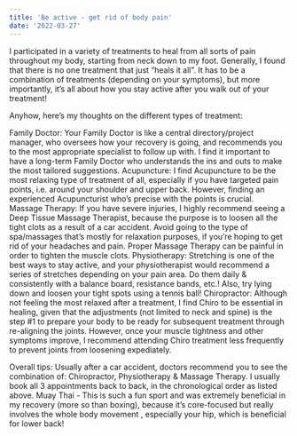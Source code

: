```yaml
---
title: 'Be active - get rid of body pain'
date: '2022-03-27'
---
```


I participated in a variety of treatments to heal from all sorts of pain throughout my body, starting from neck down to my foot. Generally, I found that there is no one treatment that just “heals it all”. It has to be a combination of treatments (depending on your symptoms), but more importantly, it’s all about how you stay active after you walk out of your treatment! 

Anyhow, here’s my thoughts on the different types of treatment: 

Family Doctor: Your Family Doctor is like a central directory/project manager, who oversees how your recovery is going, and recommends you to the most appropriate specialist to follow up with. I find it important to have a long-term Family Doctor who understands the ins and outs to make the most tailored suggestions.
Acupuncture: I find Acupuncture to be the most relaxing type of treatment of all, especially if you have targeted pain points, i.e. around your shoulder and upper back. However, finding an experienced Acupuncturist who’s precise with the points is crucial.
Massage Therapy: If you have severe injuries, I highly recommend seeing a Deep Tissue Massage Therapist, because the purpose is to loosen all the tight clots as a result of a car accident. Avoid going to the type of spa/massages that’s mostly for relaxation purposes, if you’re hoping to get rid of your headaches and pain. Proper Massage Therapy can be painful in order to tighten the muscle clots.
Physiotherapy: Stretching is one of the best ways to stay active, and your physiotherapist would recommend a series of stretches depending on your pain area. Do them daily & consistently with a balance board, resistance bands, etc.! Also, try lying down and loosen your tight spots using a tennis ball!
Chiropractor: Although not feeling the most relaxed after a treatment, I find Chiro to be essential in healing, given that the adjustments (not limited to neck and spine) is the step #1 to prepare your body to be ready for subsequent treatment through re-aligning the joints. However, once your muscle tightness and other symptoms improve, I recommend attending Chiro treatment less frequently to prevent joints from loosening expediately. 


Overall tips:
Usually after a car accident, doctors recommend you to see the combination of: Chiropractor, Physiotherapy & Massage Therapy. I usually book all 3 appointments back to back, in the chronological order as listed above. 
Muay Thai - This is such a fun sport and was extremely beneficial in my recovery (more so than boxing), because it’s core-focused but really involves the whole body movement , especially your hip, which is beneficial for lower back!

